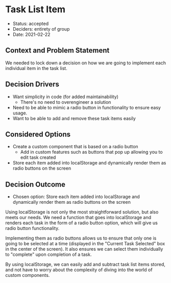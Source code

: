 # Task List Item

* Status: accepted
* Deciders: entirety of group
* Date: 2021-02-22

## Context and Problem Statement

We needed to lock down a decision on how we are going to implement each individual item in the task list.

## Decision Drivers

* Want simplicity in code (for added maintainability)
  * There's no need to overengineer a solution
* Need to be able to mimic a radio button in functionality to ensure easy usage.
* Want to be able to add and remove these task items easily

## Considered Options

* Create a custom component that is based on a radio button
  * Add in custom features such as buttons that pop up allowing you to edit task created
* Store each item added into localStorage and dynamically render them as radio buttons on the screen

## Decision Outcome

* Chosen option: Store each item added into localStorage and dynamically render them as radio buttons on the screen

Using localStorage is not only the most straightforward solution, but also meets our needs. We need a function that goes into localStorage and renders each task in the form of a radio button option, which will give us radio button functionality. 

Implementing them as radio buttons allows us to ensure that only one is going to be selected at a time (displayed in the "Current Task Selected" box in the center of the screen). It also ensures we can select them individually to "complete" upon completion of a task.

By using localStorage, we can easily add and subtract task list items stored, and not have to worry about the complexity of diving into the world of custom components.
